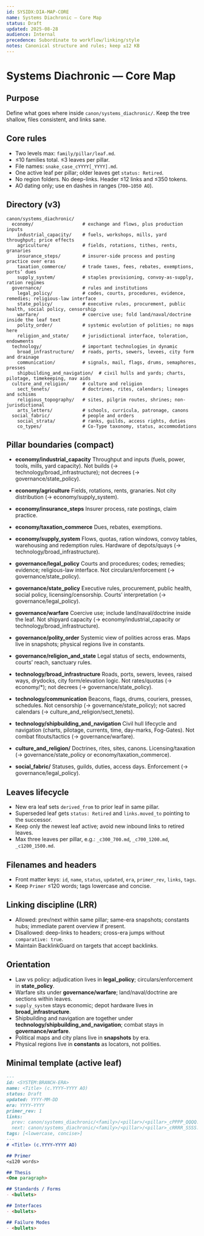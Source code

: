 ```yaml
---
id: SYSIDX:DIA-MAP-CORE
name: Systems Diachronic — Core Map
status: Draft
updated: 2025-08-28
audience: Internal
precedence: Subordinate to workflow/linking/style
notes: Canonical structure and rules; keep ≤12 KB
---
```


# Systems Diachronic — Core Map

## Purpose
Define what goes where inside `canon/systems_diachronic/`. Keep the tree shallow, files consistent, and links sane.

## Core rules
- Two levels max: `family/pillar/leaf.md`.
- ≤10 families total. ≤3 leaves per pillar.
- File names: `snake_case_cYYYY[_YYYY].md`.
- One active leaf per pillar; older leaves get `status: Retired`.
- No region folders. No deep-links. Header ≤12 links and ≤350 tokens.
- AO dating only; use en dashes in ranges (`700–1050 AO`).

## Directory (v3)

```
canon/systems_diachronic/
  economy/                  # exchange and flows, plus production inputs
    industrial_capacity/    # fuels, workshops, mills, yard throughput; price effects
    agriculture/            # fields, rotations, tithes, rents, granaries
    insurance_steps/        # insurer-side process and posting practice over eras
    taxation_commerce/      # trade taxes, fees, rebates, exemptions, ports’ dues
    supply_system/          # staples provisioning, convoy-as-supply, ration regimes
  governance/               # rules and institutions
    legal_policy/           # codes, courts, procedures, evidence, remedies; religious-law interface
    state_policy/           # executive rules, procurement, public health, social policy, censorship
    warfare/                # coercive use; fold land/naval/doctrine inside the leaf text
    polity_order/           # systemic evolution of polities; no maps here
    religion_and_state/     # jurisdictional interface, toleration, endowments
  technology/               # important technologies in dynamic
    broad_infrastructure/   # roads, ports, sewers, levees, city form and drainage
    communication/          # signals, mail, flags, drums, semaphores, presses
    shipbuilding_and_navigation/  # civil hulls and yards; charts, pilotage, timekeeping, nav aids
  culture_and_religion/     # culture and religion
    sect_tenets/            # doctrines, rites, calendars; lineages and schisms
    religious_topography/   # sites, pilgrim routes, shrines; non-jurisdictional
    arts_letters/           # schools, curricula, patronage, canons
  social_fabric/            # people and orders
    social_strata/          # ranks, guilds, access rights, duties
    co_types/               # Co-Type taxonomy, status, accommodations
```

## Pillar boundaries (compact)
- **economy/industrial_capacity** Throughput and inputs (fuels, power, tools, mills, yard capacity). Not builds (→ technology/broad_infrastructure); not decrees (→ governance/state_policy).
- **economy/agriculture** Fields, rotations, rents, granaries. Not city distribution (→ economy/supply_system).
- **economy/insurance_steps** Insurer process, rate postings, claim practice.
- **economy/taxation_commerce** Dues, rebates, exemptions.
- **economy/supply_system** Flows, quotas, ration windows, convoy tables, warehousing and redemption rules. Hardware of depots/quays (→ technology/broad_infrastructure).

- **governance/legal_policy** Courts and procedures; codes; remedies; evidence; religious-law interface. Not circulars/enforcement (→ governance/state_policy).
- **governance/state_policy** Executive rules, procurement, public health, social policy, licensing/censorship. Courts’ interpretation (→ governance/legal_policy).
- **governance/warfare** Coercive use; include land/naval/doctrine inside the leaf. Not shipyard capacity (→ economy/industrial_capacity or technology/broad_infrastructure).
- **governance/polity_order** Systemic view of polities across eras. Maps live in snapshots; physical regions live in constants.
- **governance/religion_and_state** Legal status of sects, endowments, courts’ reach, sanctuary rules.

- **technology/broad_infrastructure** Roads, ports, sewers, levees, raised ways, drydocks, city form/elevation logic. Not rates/quotas (→ economy/*); not decrees (→ governance/state_policy).
- **technology/communication** Beacons, flags, drums, couriers, presses, schedules. Not censorship (→ governance/state_policy); not sacred calendars (→ culture_and_religion/sect_tenets).
- **technology/shipbuilding_and_navigation** Civil hull lifecycle and navigation (charts, pilotage, currents, time, day-marks, Fog-Gates). Not combat fitouts/tactics (→ governance/warfare).

- **culture_and_religion/** Doctrines, rites, sites, canons. Licensing/taxation (→ governance/state_policy or economy/taxation_commerce).
- **social_fabric/** Statuses, guilds, duties, access days. Enforcement (→ governance/legal_policy).

## Leaves lifecycle
- New era leaf sets `derived_from` to prior leaf in same pillar.
- Superseded leaf gets `status: Retired` and `links.moved_to` pointing to the successor.
- Keep only the newest leaf active; avoid new inbound links to retired leaves.
- Max three leaves per pillar, e.g.: `_c300_700.md`, `_c700_1200.md`, `_c1200_1500.md`.

## Filenames and headers
- Front matter keys: `id`, `name`, `status`, `updated`, `era`, `primer_rev`, `links`, `tags`.
- Keep `Primer` ≤120 words; tags lowercase and concise.

## Linking discipline (LRR)
- Allowed: prev/next within same pillar; same-era snapshots; constants hubs; immediate parent overview if present.
- Disallowed: deep-links to headers; cross-era jumps without `comparative: true`.
- Maintain BacklinkGuard on targets that accept backlinks.

## Orientation
- Law vs policy: adjudication lives in **legal_policy**; circulars/enforcement in **state_policy**.
- Warfare sits under **governance/warfare**; land/naval/doctrine are sections within leaves.
- `supply_system` stays economic; depot hardware lives in **broad_infrastructure**.
- Shipbuilding and navigation are together under **technology/shipbuilding_and_navigation**; combat stays in **governance/warfare**.
- Political maps and city plans live in **snapshots** by era.
- Physical regions live in **constants** as locators, not polities.
  
## Minimal template (active leaf)
```markdown
---
id: <SYSTEM:BRANCH-ERA>
name: <Title> (c.YYYY–YYYY AO)
status: Draft
updated: YYYY-MM-DD
era: YYYY–YYYY
primer_rev: 1
links:
  prev: canon/systems_diachronic/<family>/<pillar>/<pillar>_cPPPP_QQQQ.md
  next: canon/systems_diachronic/<family>/<pillar>/<pillar>_cRRRR_SSSS.md
tags: [<lowercase, concise>]
---
# <Title> (c.YYYY–YYYY AO)

## Primer
<≤120 words>

## Thesis
<One paragraph>

## Standards / Forms
- <bullets>

## Interfaces
- <bullets>

## Failure Modes
- <bullets>
```
